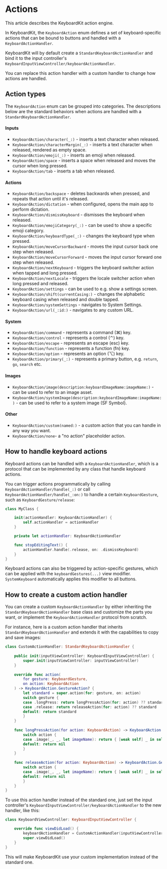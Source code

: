 # Actions

This article describes the KeyboardKit action engine.

In KeyboardKit, the ``KeyboardAction`` enum defines a set of keyboard-specific actions that can be bound to buttons and handled with a ``KeyboardActionHandler``.

KeyboardKit will by default create a ``StandardKeyboardActionHandler`` and bind it to the input controller's ``KeyboardInputViewController/keyboardActionHandler``. 

You can replace this action handler with a custom handler to change how actions are handled.



## Action types

The ``KeyboardAction`` enum can be grouped into categories. The descriptions below are the standard behaviors when actions are handled with a ``StandardKeyboardActionHandler``.

#### Inputs

* ``KeyboardAction/character(_:)`` - inserts a text character when released.
* ``KeyboardAction/characterMargin(_:)`` - inserts a text character when released, rendered as empty space.
* ``KeyboardAction/emoji(_:)`` - inserts an emoji when released.
* ``KeyboardAction/space`` - inserts a space when released and moves the cursor when long pressed.
* ``KeyboardAction/tab`` - inserts a tab when released.

#### Actions

* ``KeyboardAction/backspace`` - deletes backwards when pressed, and repeats that action until it's released.
* ``KeyboardAction/dictation`` - when configured, opens the main app to perform dictation.
* ``KeyboardAction/dismissKeyboard`` - dismisses the keyboard when released.
* ``KeyboardAction/emojiCategory(_:)`` - can be used to show a specific emoji category.
* ``KeyboardAction/keyboardType(_:)`` - changes the keyboard type when pressed.
* ``KeyboardAction/moveCursorBackward`` - moves the input cursor back one step when released.
* ``KeyboardAction/moveCursorForward`` - moves the input cursor forward one step when released.
* ``KeyboardAction/nextKeyboard`` - triggers the keyboard switcher action when tapped and long pressed.
* ``KeyboardAction/nextLocale`` - triggers the locale switcher action when long pressed and released.
* ``KeyboardAction/settings`` - can be used to e.g. show a settings screen.
* ``KeyboardAction/shift(currentCasing:)`` - changes the alphabetic keyboard casing when released and double tapped.
* ``KeyboardAction/systemSettings`` - navigates to System Settings.
* ``KeyboardAction/url(_:id:)`` - navigates to any custom URL.

#### System

* ``KeyboardAction/command`` - represents a command (⌘) key.
* ``KeyboardAction/control`` - represents a control (⌃) key.
* ``KeyboardAction/escape`` - represents an escape (esc) key.
* ``KeyboardAction/function`` - represents a function (fn) key.
* ``KeyboardAction/option`` - represents an option (⌥) key.
* ``KeyboardAction/primary(_:)`` - represents a primary button, e.g. `return`, `go`, `search` etc.

#### Images

* ``KeyboardAction/image(description:keyboardImageName:imageName:)`` - can be used to refer to an image asset.
* ``KeyboardAction/systemImage(description:keyboardImageName:imageName:)`` - can be used to refer to a system image (SF Symbol).

#### Other

* ``KeyboardAction/custom(named:)`` - a custom action that you can handle in any way you want.
* ``KeyboardAction/none``- a "no action" placeholder action.



## How to handle keyboard actions

Keyboard actions can be handled with a ``KeyboardActionHandler``, which is a protocol that can be implemented by any class that handle keyboard actions. 

You can trigger actions programmatically by calling ``KeyboardActionHandler/handle(_:)`` or call ``KeyboardActionHandler/handle(_:on:)`` to handle a certain ``KeyboardGesture``, such as ``KeyboardGesture/release``:

```swift
class MyClass {

    init(actionHandler: KeyboardActionHandler) {
        self.actionHandler = actionHandler
    }

    private let actionHandler: KeyboardActionHandler

    func stopEditingText() {
        actionHandler.handle(.release, on: .dismissKeyboard)
    } 
}
```

Keyboard actions can also be triggered by action-specific gestures, which can be applied with the `keyboardGestures(...)` view modifier. ``SystemKeyboard`` automatically applies this modifier to all buttons.



## How to create a custom action handler

You can create a custom ``KeyboardActionHandler`` by either inheriting the ``StandardKeyboardActionHandler`` base class and customize the parts you want, or implement the ``KeyboardActionHandler`` protocol from scratch. 

For instance, here is a custom action handler that inherits ``StandardKeyboardActionHandler`` and extends it with the capabilities to copy and save images:

```swift
class CustomActionHandler: StandardKeyboardActionHandler {
    
    public init(inputViewController: KeyboardInputViewController) {
        super.init(inputViewController: inputViewController)
    }
    
    override func action(
        for gesture: KeyboardGesture, 
        on action: KeyboardAction
    ) -> KeyboardAction.GestureAction? {
        let standard = super.action(for: gesture, on: action)
        switch gesture {
        case .longPress: return longPressAction(for: action) ?? standard
        case .release: return releaseAction(for: action) ?? standard
        default: return standard
        }
    }
    
    func longPressAction(for action: KeyboardAction) -> KeyboardAction.GestureAction? {
        switch action {
        case .image(_, _, let imageName): return { [weak self] _ in self?.saveImage(named: imageName) }
        default: return nil
        }
    }
    
    func releaseAction(for action: KeyboardAction) -> KeyboardAction.GestureAction? {
        switch action {
        case .image(_, _, let imageName): return { [weak self] _ in self?.copyImage(named: imageName) }
        default: return nil
        }
    }
}
```

To use this action handler instead of the standard one, just set the input controller's ``KeyboardInputViewController/keyboardActionHandler`` to the new handler, like this:

```swift
class KeyboardViewController: KeyboardInputViewController {

    override func viewDidLoad() {
        keyboardActionHandler = CustomActionHandler(inputViewController: self)
        super.viewDidLoad()
    }
}
```

This will make KeyboardKit use your custom implementation instead of the standard one.

